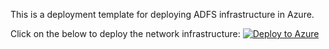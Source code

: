 This is a deployment template for deploying ADFS infrastructure in Azure.

Click on the below to deploy the network infrastructure: 
[![Deploy to Azure](http://azuredeploy.net/deploybutton.png)](https://portal.azure.com/#create/Microsoft.Template/uri/https%3A%2F%2Fraw.githubusercontent.com%2Fdaltondhcp%2FAzure%2Fmaster%2FARM%2FADFS-Deploy%2Fazuredeploy-adfs-vnet.json)